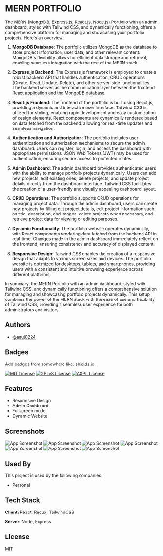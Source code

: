 
# MERN PORTFOLIO

The MERN (MongoDB, Express.js, React.js, Node.js) Portfolio with an admin dashboard, styled with Tailwind CSS, and dynamically functioning, offers a comprehensive platform for managing and showcasing your portfolio projects. Here's an overview:

1. **MongoDB Database**: The portfolio utilizes MongoDB as the database to store project information, user data, and other relevant content. MongoDB's flexibility allows for efficient data storage and retrieval, enabling seamless integration with the rest of the MERN stack.

2. **Express.js Backend**: The Express.js framework is employed to create a robust backend API that handles authentication, CRUD operations (Create, Read, Update, Delete), and other server-side functionalities. The backend serves as the communication layer between the frontend React application and the MongoDB database.

3. **React.js Frontend**: The frontend of the portfolio is built using React.js, providing a dynamic and interactive user interface. Tailwind CSS is utilized for styling, enabling rapid development and easy customization of design elements. React components are dynamically rendered based on data fetched from the backend, allowing for real-time updates and seamless navigation.

4. **Authentication and Authorization**: The portfolio includes user authentication and authorization mechanisms to secure the admin dashboard. Users can register, login, and access the dashboard with appropriate permissions. JSON Web Tokens (JWT) may be used for authentication, ensuring secure access to protected routes.

5. **Admin Dashboard**: The admin dashboard provides authenticated users with the ability to manage portfolio projects dynamically. Users can add new projects, edit existing ones, delete projects, and update project details directly from the dashboard interface. Tailwind CSS facilitates the creation of a user-friendly and visually appealing dashboard layout.

6. **CRUD Operations**: The portfolio supports CRUD operations for managing project data. Through the admin dashboard, users can create new projects by filling out project details, edit project information such as title, description, and images, delete projects when necessary, and retrieve project data for viewing or editing purposes.

7. **Dynamic Functionality**: The portfolio website operates dynamically, with React components rendering data fetched from the backend API in real-time. Changes made in the admin dashboard immediately reflect on the frontend, ensuring consistency and accuracy of displayed content.

8. **Responsive Design**: Tailwind CSS enables the creation of a responsive design that adapts to various screen sizes and devices. The portfolio website is optimized for desktops, tablets, and smartphones, providing users with a consistent and intuitive browsing experience across different platforms.

In summary, the MERN Portfolio with an admin dashboard, styled with Tailwind CSS, and dynamically functioning offers a comprehensive solution for managing and showcasing portfolio projects dynamically. This setup combines the power of the MERN stack with the ease of use and flexibility of Tailwind CSS, providing a seamless user experience for both administrators and visitors.


## Authors

- [@anuj0224](https://www.github.com/anuj0224)


## Badges

Add badges from somewhere like: [shields.io](https://shields.io/)

[![MIT License](https://img.shields.io/badge/License-MIT-green.svg)](https://choosealicense.com/licenses/mit/)
[![GPLv3 License](https://img.shields.io/badge/License-GPL%20v3-yellow.svg)](https://opensource.org/licenses/)
[![AGPL License](https://img.shields.io/badge/license-AGPL-blue.svg)](http://www.gnu.org/licenses/agpl-3.0)


## Features

- Responsive Design
- Admin Dashboard
- Fullscreen mode
- Dynamic Website



## Screenshots

![App Screenshot](https://i.ibb.co/D9hTRJL/portfolio-1.png)
![App Screenshot](https://i.ibb.co/TPcJFyM/Screenshot-145.png)
![App Screenshot](https://i.ibb.co/5Kr2n3g/Screenshot-150.png)
![App Screenshot](https://i.ibb.co/6mLLCzV/Screenshot-149.png)
![App Screenshot](https://i.ibb.co/fpSRj5v/Screenshot-148.png)
![App Screenshot](https://i.ibb.co/2F59tdT/Screenshot-147.png)
![App Screenshot](https://i.ibb.co/xJSKs7B/Screenshot-146.png)



## Used By

This project is used by the following companies:

- Personal


## Tech Stack

**Client:** React, Redux, TailwindCSS

**Server:** Node, Express


## License

[MIT](https://choosealicense.com/licenses/mit/)

